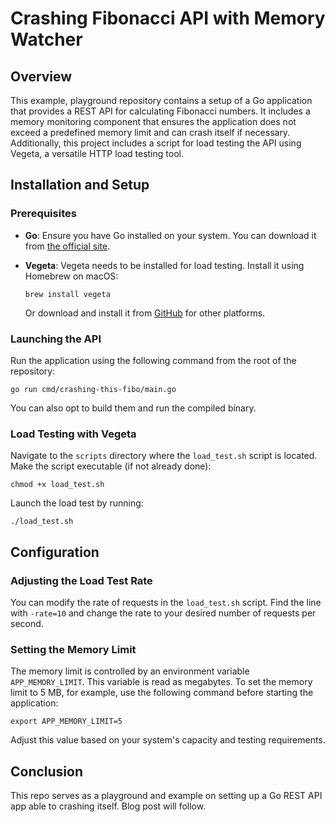 
# Crashing Fibonacci API with Memory Watcher

## Overview

This example, playground repository contains a setup of a Go application that
provides a REST API for calculating Fibonacci numbers. It includes a memory
monitoring component that ensures the application does not exceed a predefined
memory limit and can crash itself if necessary. Additionally, this project
includes a script for load testing the API using Vegeta, a versatile HTTP load
testing tool.

## Installation and Setup

### Prerequisites
- **Go**: Ensure you have Go installed on your system. You can download it from
  [the official site](https://golang.org/dl/).
- **Vegeta**: Vegeta needs to be installed for load testing. Install it using
  Homebrew on macOS:

  ```
  brew install vegeta
  ```
  Or download and install it from [GitHub](https://github.com/tsenart/vegeta)
  for other platforms.

### Launching the API
Run the application using the following command from the root of the repository:
```
go run cmd/crashing-this-fibo/main.go
```

You can also opt to build them and run the compiled binary.

### Load Testing with Vegeta

Navigate to the `scripts` directory where the `load_test.sh` script is located.
Make the script executable (if not already done):
```
chmod +x load_test.sh
```
Launch the load test by running:
```
./load_test.sh
```

## Configuration

### Adjusting the Load Test Rate

You can modify the rate of requests in the `load_test.sh` script. Find the line
with `-rate=10` and change the rate to your desired number of requests per
second.

### Setting the Memory Limit

The memory limit is controlled by an environment variable `APP_MEMORY_LIMIT`.
This variable is read as megabytes. To set the memory limit to 5 MB, for
example, use the following command before starting the application:
```
export APP_MEMORY_LIMIT=5
```
Adjust this value based on your system's capacity and testing requirements.

## Conclusion

This repo serves as a playground and example on setting up a Go REST API app
able to crashing itself. Blog post will follow.